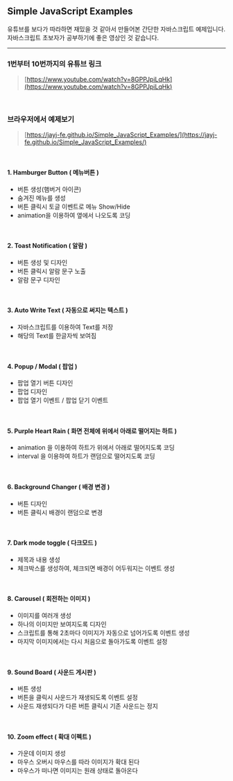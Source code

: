 ## Simple JavaScript Examples

유튜브를 보다가 따라하면 재밌을 것 같아서 만들어본 간단한 자바스크립트 예제입니다.<br>
자바스크립트 초보자가 공부하기에 좋은 영상인 것 같습니다.

<hr>

### 1번부터 10번까지의 유튜브 링크
> [https://www.youtube.com/watch?v=8GPPJpiLqHk](https://www.youtube.com/watch?v=8GPPJpiLqHk)

<br>

### 브라우저에서 예제보기
> [https://jayj-fe.github.io/Simple_JavaScript_Examples/](https://jayj-fe.github.io/Simple_JavaScript_Examples/)

<br>

#### 1. Hamburger Button ( 메뉴버튼 )

- 버튼 생성(햄버거 아이콘)
- 숨겨진 메뉴를 생성
- 버튼 클릭시 토글 이벤트로 메뉴 Show/Hide
- animation을 이용하여 옆에서 나오도록 코딩

<br>

#### 2. Toast Notification ( 알람 )

- 버튼 생성 및 디자인
- 버튼 클릭시 알람 문구 노출
- 알람 문구 디자인

<br>

#### 3. Auto Write Text ( 자동으로 써지는 텍스트 )

- 자바스크립트를 이용하여 Text를 저장
- 해당의 Text를 한글자씩 보여짐

<br>

#### 4. Popup / Modal ( 팝업 )

- 팝업 열기 버튼 디자인
- 팝업 디자인
- 팝업 열기 이벤트 / 팝업 닫기 이벤트

<br>

#### 5. Purple Heart Rain ( 화면 전체에 위에서 아래로 떨어지는 하트 )

- animation 을 이용하여 하트가 위에서 아래로 떨어지도록 코딩
- interval 을 이용하여 하트가 랜덤으로 떨어지도록 코딩

<br>

#### 6. Background Changer ( 배경 변경 )

- 버튼 디자인
- 버튼 클릭시 배경이 랜덤으로 변경

<br>

#### 7. Dark mode toggle ( 다크모드 )

- 제목과 내용 생성
- 체크박스를 생성하여, 체크되면 배경이 어두워지는 이벤트 생성

<br>

#### 8. Carousel ( 회전하는 이미지 )

- 이미지를 여러개 생성
- 하나의 이미지만 보여지도록 디자인
- 스크립트를 통해 2초마다 이미지가 자동으로 넘어가도록 이벤트 생성
- 마지막 이미지에서는 다시 처음으로 돌아가도록 이벤트 설정

<br>

#### 9. Sound Board ( 사운드 게시판 )

- 버튼 생성
- 버튼을 클릭시 사운드가 재생되도록 이벤트 설정
- 사운드 재생되다가 다른 버튼 클릭시 기존 사운드는 정지

<br>

#### 10. Zoom effect ( 확대 이펙트 )

- 가운데 이미지 생성
- 마우스 오버시 마우스를 따라 이미지가 확대 된다
- 마우스가 떠나면 이미지는 원래 상태로 돌아온다